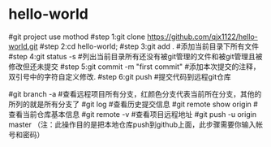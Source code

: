 # hello-world
#git project use mothod
#step 1:git clone https://github.com/qjx1122/hello-world.git
#step 2:cd hello-world;
#step 3:git add . #添加当前目录下所有文件
#step 4:git status -s #列出当前目录所有还没有被git管理的文件和被git管理且被修改但还未提交
#step 5:git commit -m "first commit" #添加本次提交的注释，双引号中的字符自定义修改.
#step 6:git push #提交代码到远程git仓库

#git branch -a #查看远程项目所有分支，红颜色分支代表当前所在分支，其他的所列的就是所有分支了
#git log #查看历史提交信息
#git remote show origin #查看当前仓库基本信息
#git remote -v #查看项目远程地址
#git push -u origin master   （注：此操作目的是把本地仓库push到github上面，此步骤需要你输入帐号和密码）
